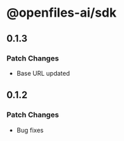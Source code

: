 # @openfiles-ai/sdk

## 0.1.3

### Patch Changes

- Base URL updated

## 0.1.2

### Patch Changes

- Bug fixes

